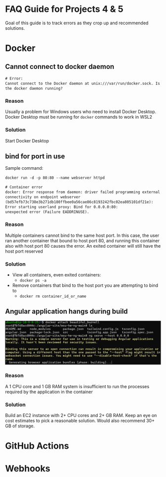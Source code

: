 # FAQ Guide for Projects 4 & 5

Goal of this guide is to track errors as they crop up and recommended solutions.

# Docker
## Cannot connect to docker daemon
```
# Error:
Cannot connect to the Docker daemon at unix:///var/run/docker.sock. Is the docker daemon running?
```
### Reason
Usually a problem for Windows users who need to install Docker Desktop.  Docker Desktop must be running for `docker` commands
to work in WSL2

### Solution
Start Docker Desktop

## bind for port in use
Sample command:
```
docker run -d -p 80:80 --name webserver httpd
```
```
# Container error
docker: Error response from daemon: driver failed programming external connectivity on endpoint webserver 
(bd57efb73c738e3b271db180ffbee0a56cae86c8193242fbc02ea805101df21e): Error starting userland proxy: Bind for 0.0.0.0:80: 
unexpected error (Failure EADDRINUSE).
```
### Reason
Multiple containers cannot bind to the same host port.  In this case, the user ran another container that bound to host 
port 80, and running this container also with host port 80 causes the error.  An exited container will still have the host port reserved

### Solution
- View all containers, even exited containers:
  - `docker ps -a`
- Remove containers that bind to the host port you are attempting to bind to
  - `docker rm container_id_or_name`

## Angular application hangs during build

![Angular freeze on build](AWS-EC2-Resource-Freeze.png)

### Reason

A 1 CPU core and 1 GB RAM system is insufficient to run the processes required by the application in the container

### Solution

Build an EC2 instance with 2+ CPU cores and 2+ GB RAM.  Keep an eye on cost estimates to pick a reasonable solution.  Would also recommend 30+ GB of storage.

# GitHub Actions

# Webhooks
